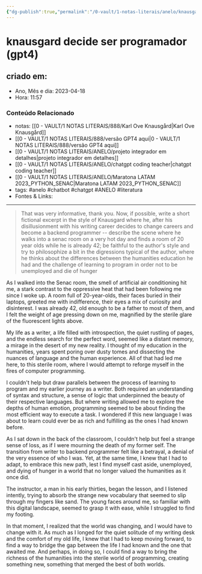 ```yaml
---
{"dg-publish":true,"permalink":"/0-vault/1-notas-literais/anelo/knausgard-decide-ser-programador-gpt4/","tags":["anelo","chatbot","chatgpt","ANELO","literatura"],"dgHomeLink":true,"dgShowLocalGraph":true,"dgShowFileTree":true,"dgEnableSearch":true}
---
```


# knausgard decide ser programador (gpt4)

## criado em: 
-  Ano, Mês e dia: 2023-04-18
- Hora: 11:57

### Conteúdo Relacionado
- notas: [[0 - VAULT/1 NOTAS LITERAIS/888/Karl Ove Knausgård\|Karl Ove Knausgård]]
- [[0 - VAULT/1 NOTAS LITERAIS/888/versão GPT4 aqui\|0 - VAULT/1 NOTAS LITERAIS/888/versão GPT4 aqui]]
- [[0 - VAULT/1 NOTAS LITERAIS/ANELO/projeto integrador em detalhes\|projeto integrador em detalhes]]
- [[0 - VAULT/1 NOTAS LITERAIS/ANELO/chatgpt coding teacher\|chatgpt coding teacher]]
- [[0 - VAULT/1 NOTAS LITERAIS/ANELO/Maratona LATAM 2023_PYTHON_SENAC\|Maratona LATAM 2023_PYTHON_SENAC]]
- tags: #anelo #chatbot #chatgpt #ANELO  #literatura 
- Fontes & Links: 
---
>That was very informative, thank you. Now, if possible, write a short fictional excerpt in the style of Knausgard where he, after his disillusionment with his writing career decides to change careers and become a backend programmer -- describe the scene where he walks into a senac room on a very hot day and finds a room of 20 year olds while he is already 42; be faithful to the author's style and try to philosophize a bit in the digressions typical of the author, where he thinks about the differences between the humanities education he had and the challenge of learning to program in order not to be unemployed and die of hunger

As I walked into the Senac room, the smell of artificial air conditioning hit me, a stark contrast to the oppressive heat that had been following me since I woke up. A room full of 20-year-olds, their faces buried in their laptops, greeted me with indifference, their eyes a mix of curiosity and disinterest. I was already 42, old enough to be a father to most of them, and I felt the weight of age pressing down on me, magnified by the sterile glare of the fluorescent lights above.

My life as a writer, a life filled with introspection, the quiet rustling of pages, and the endless search for the perfect word, seemed like a distant memory, a mirage in the desert of my new reality. I thought of my education in the humanities, years spent poring over dusty tomes and dissecting the nuances of language and the human experience. All of that had led me here, to this sterile room, where I would attempt to reforge myself in the fires of computer programming.

I couldn't help but draw parallels between the process of learning to program and my earlier journey as a writer. Both required an understanding of syntax and structure, a sense of logic that underpinned the beauty of their respective languages. But where writing allowed me to explore the depths of human emotion, programming seemed to be about finding the most efficient way to execute a task. I wondered if this new language I was about to learn could ever be as rich and fulfilling as the ones I had known before.

As I sat down in the back of the classroom, I couldn't help but feel a strange sense of loss, as if I were mourning the death of my former self. The transition from writer to backend programmer felt like a betrayal, a denial of the very essence of who I was. Yet, at the same time, I knew that I had to adapt, to embrace this new path, lest I find myself cast aside, unemployed, and dying of hunger in a world that no longer valued the humanities as it once did.

The instructor, a man in his early thirties, began the lesson, and I listened intently, trying to absorb the strange new vocabulary that seemed to slip through my fingers like sand. The young faces around me, so familiar with this digital landscape, seemed to grasp it with ease, while I struggled to find my footing.

In that moment, I realized that the world was changing, and I would have to change with it. As much as I longed for the quiet solitude of my writing desk and the comfort of my old life, I knew that I had to keep moving forward, to find a way to bridge the gap between the life I had known and the one that awaited me. And perhaps, in doing so, I could find a way to bring the richness of the humanities into the sterile world of programming, creating something new, something that merged the best of both worlds.